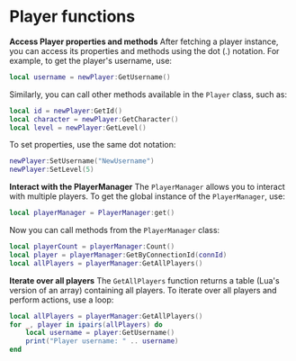# Player functions



**Access Player properties and methods** After fetching a player instance, you can access its properties and methods using the dot (.) notation. For example, to get the player's username, use:

```lua
local username = newPlayer:GetUsername()
```

Similarly, you can call other methods available in the `Player` class, such as:

```lua
local id = newPlayer:GetId()
local character = newPlayer:GetCharacter()
local level = newPlayer:GetLevel()
```

To set properties, use the same dot notation:

```lua
newPlayer:SetUsername("NewUsername")
newPlayer:SetLevel(5)
```

**Interact with the PlayerManager** The `PlayerManager` allows you to interact with multiple players. To get the global instance of the `PlayerManager`, use:

```lua
local playerManager = PlayerManager:get()
```

Now you can call methods from the `PlayerManager` class:

```lua
local playerCount = playerManager:Count()
local player = playerManager:GetByConnectionId(connId)
local allPlayers = playerManager:GetAllPlayers()
```

**Iterate over all players** The `GetAllPlayers` function returns a table (Lua's version of an array) containing all players. To iterate over all players and perform actions, use a loop:

```lua
local allPlayers = playerManager:GetAllPlayers()
for _, player in ipairs(allPlayers) do
    local username = player:GetUsername()
    print("Player username: " .. username)
end
```
